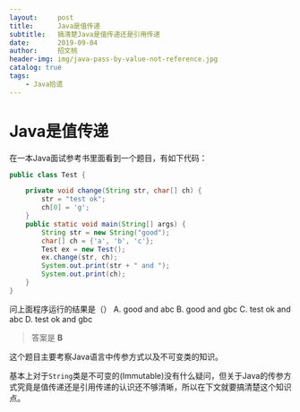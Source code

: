 ```yaml
---
layout:     post
title:      Java是值传递
subtitle:   搞清楚Java是值传递还是引用传递
date:       2019-09-04
author:     招文桃
header-img: img/java-pass-by-value-not-reference.jpg
catalog: true
tags:
    - Java拾遗
---
```


# Java是值传递

在一本Java面试参考书里面看到一个题目，有如下代码：

```java
public class Test {

    private void change(String str, char[] ch) {
        str = "test ok";
        ch[0] = 'g';
    }
    public static void main(String[] args) {
        String str = new String("good");
        char[] ch = {'a', 'b', 'c'};
        Test ex = new Test();
        ex.change(str, ch);
        System.out.print(str + " and ");
        System.out.print(ch);
    }
}
```

问上面程序运行的结果是（）
A. good and abc
B. good and gbc
C. test ok and abc
D. test ok and gbc

> 答案是 **B**


这个题目主要考察Java语言中传参方式以及不可变类的知识。

基本上对于`String`类是不可变的(Immutable)没有什么疑问，但关于Java的传参方式究竟是值传递还是引用传递的认识还不够清晰，所以在下文就要搞清楚这个知识点。



